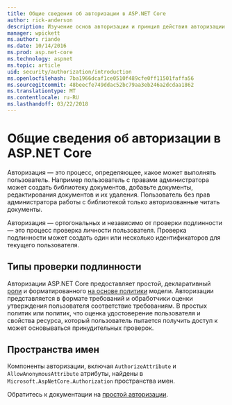 ```yaml
---
title: Общие сведения об авторизации в ASP.NET Core
author: rick-anderson
description: Изучение основ авторизации и принцип действия авторизации в приложениях ASP.NET Core.
manager: wpickett
ms.author: riande
ms.date: 10/14/2016
ms.prod: asp.net-core
ms.technology: aspnet
ms.topic: article
uid: security/authorization/introduction
ms.openlocfilehash: 7ba1966dcaf1ce0510f489cfe0ff11501faffa56
ms.sourcegitcommit: 48beecfe749ddac52bc79aa3eb246a2dcdaa1862
ms.translationtype: MT
ms.contentlocale: ru-RU
ms.lasthandoff: 03/22/2018
---
```

# <a name="introduction-to-authorization-in-aspnet-core"></a>Общие сведения об авторизации в ASP.NET Core

<a name="security-authorization-introduction"></a>

Авторизация — это процесс, определяющее, какое может выполнять пользователь. Например пользователь с правами администратора может создать библиотеку документов, добавьте документы, редактирования документов и их удаления. Пользователь без прав администратора работы с библиотекой только авторизованные читать документы.

Авторизация — ортогональных и независимо от проверки подлинности — это процесс проверка личности пользователя. Проверка подлинности может создать один или несколько идентификаторов для текущего пользователя.

## <a name="authorization-types"></a>Типы проверки подлинности

Авторизации ASP.NET Core предоставляет простой, декларативный [роли](xref:security/authorization/roles) и форматированного [на основе политики](xref:security/authorization/policies) модели. Авторизации представляется в формате требований и обработчики оценки утверждения пользователя соответствие требованиям. В простых политик или политик, что оценка удостоверение пользователя и свойства ресурса, который пользователь пытается получить доступ к может основываться принудительных проверок.

## <a name="namespaces"></a>Пространства имен

Компоненты авторизации, включая `AuthorizeAttribute` и `AllowAnonymousAttribute` атрибуты, найдены в `Microsoft.AspNetCore.Authorization` пространства имен.

Обратитесь к документации на [простой авторизации](xref:security/authorization/simple).
